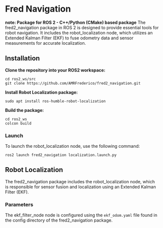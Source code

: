 # Fred Navigation
**note: Package for ROS 2 - C++/Python (CMake) based package**
The fred2_navigation package in ROS 2 is designed to provide essential tools for robot navigation. It includes the robot_localization node, which utilizes an Extended Kalman Filter (EKF) to fuse odometry data and sensor measurements for accurate localization.

## Installation

**Clone the repository into your ROS2 workspace:**

```
cd ros2_ws/src
git clone https://github.com/AMRFrederico/fred2_navigation.git
```

**Install Robot Localization package:**

```
sudo apt install ros-humble-robot-localization 
```


**Build the package:**

```
cd ros2_ws
colcon build
```

### Launch
To launch the robot_localization node, use the following command:

```
ros2 launch fred2_navigation localization.launch.py
```
## Robot Localization
The fred2_navigation package includes the robot_localization node, which is responsible for sensor fusion and localization using an Extended Kalman Filter (EKF).

### Parameters
The ekf_filter_node node is configured using the `ekf_odom.yaml` file found in the config directory of the fred2_navigation package.

